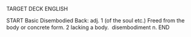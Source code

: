 TARGET DECK
ENGLISH

START
Basic
Disembodied
Back: adj. 1 (of the soul etc.) Freed from the body or concrete form. 2 lacking a body.  disembodiment n.
END
